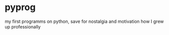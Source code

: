 # pyprog

my first programms on python, save for nostalgia and motivation how I grew up professionally

